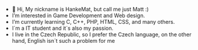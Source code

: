- 👋 Hi, My nickname is HankeMat, but call me just Matt :)
- I’m interested in Game Development and Web design.
- I’m currently learning C, C++, PHP, HTML, CSS, and many others.
- I´m a IT student and it´s also my passion.
- I live in the Czech Republic, so I prefer the Czech language, on the other hand, English isn´t such a problem for me

